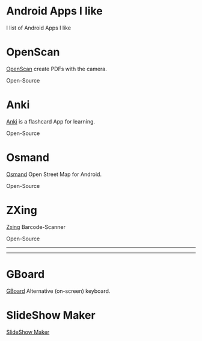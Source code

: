 # Android Apps I like

I list of Android Apps I like

# OpenScan

[OpenScan](https://play.google.com/store/apps/details?id=com.ethereal.openscan) create PDFs with the camera.

Open-Source

# Anki

[Anki](https://play.google.com/store/apps/details?id=com.ichi2.anki) is a flashcard App for learning.

Open-Source

# Osmand

[Osmand](https://play.google.com/store/apps/details?id=net.osmand) Open Street Map for Android.

Open-Source

# ZXing

[Zxing](https://play.google.com/store/apps/details?id=com.google.zxing.client.android) Barcode-Scanner

Open-Source

---

---


# GBoard

[GBoard](https://play.google.com/store/apps/details?id=com.google.android.inputmethod.latin) Alternative (on-screen) keyboard.


# SlideShow Maker

[SlideShow Maker](https://play.google.com/store/apps/details?id=com.vtool.photovideomaker.slideshow.videoeditor)
